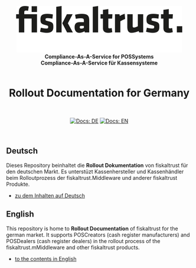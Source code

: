 <div align="center">
<img alt="fiskaltrust" src="./images/fiskaltrust-icon.png" width="450" />
<br/>
<strong>Compliance-As-A-Service for POSSystems</strong>
<br/>
<strong>Compliance-As-A-Service für Kassensysteme</strong>
<br/>
<br/>
<h1>Rollout Documentation for Germany</h1>
<br/>
</div>
<p align="center">
<a href="./de/README.md"><img alt="Docs: DE" src="https://img.shields.io/badge/docs-DE-blue" /></a>
<a href="./en/README.md"><img alt="Docs: EN" src="https://img.shields.io/badge/docs-EN-blue" /></a>
</p>
<br/>

## Deutsch

Dieses Repository beinhaltet die **Rollout Dokumentation** von fiskaltrust für den deutschen Markt. Es unterstüzt Kassenhersteller und Kassenhändler beim Rolloutprozess der fiskaltrust.Middleware und anderer fiskaltrust Produkte. 

* [zu dem Inhalten auf Deutsch](de/README.md)

## English

This repository is home to **Rollout Documentation** of fiskaltrust for the german market. It supports POSCreators (cash register manufacturers) and POSDealers (cash register dealers) in the rollout process of the fiskaltrust.mMiddleware and other fiskaltrust products. 

* [to the contents in English](en/README.md)
